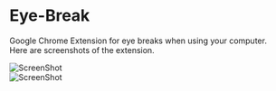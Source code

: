 # Eye-Break
Google Chrome Extension for eye breaks when using your computer.   
Here are screenshots of the extension.   


![ScreenShot](https://raw.github.com/AlexKCheung/Eye-Break/master/Images/default_screenshot.png)   
![ScreenShot](https://raw.github.com/AlexKCheung/Eye-Break/master/Images/default_notification.png)   

